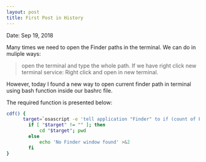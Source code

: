 ```yaml
---
layout: post
title: First Post in History
---
```


Date: Sep 19, 2018

Many times we need to open the Finder paths in the terminal. We can do in muliple ways: 
> open the terminal and type the whole path.
> If we have right click new terminal service: Right click and open in new terminal.

However, today I found a new way to open current finder path in terminal using bash function inside our
bashrc file.

The required function is presented below:
```bash
cdf() {
      target=`osascript -e 'tell application "Finder" to if (count of Finder windows) > 0 then get POSIX path of (target of front Finder window as text)'`
        if [ "$target" != "" ]; then
            cd "$target"; pwd
        else
            echo 'No Finder window found' >&2
        fi
}
```
